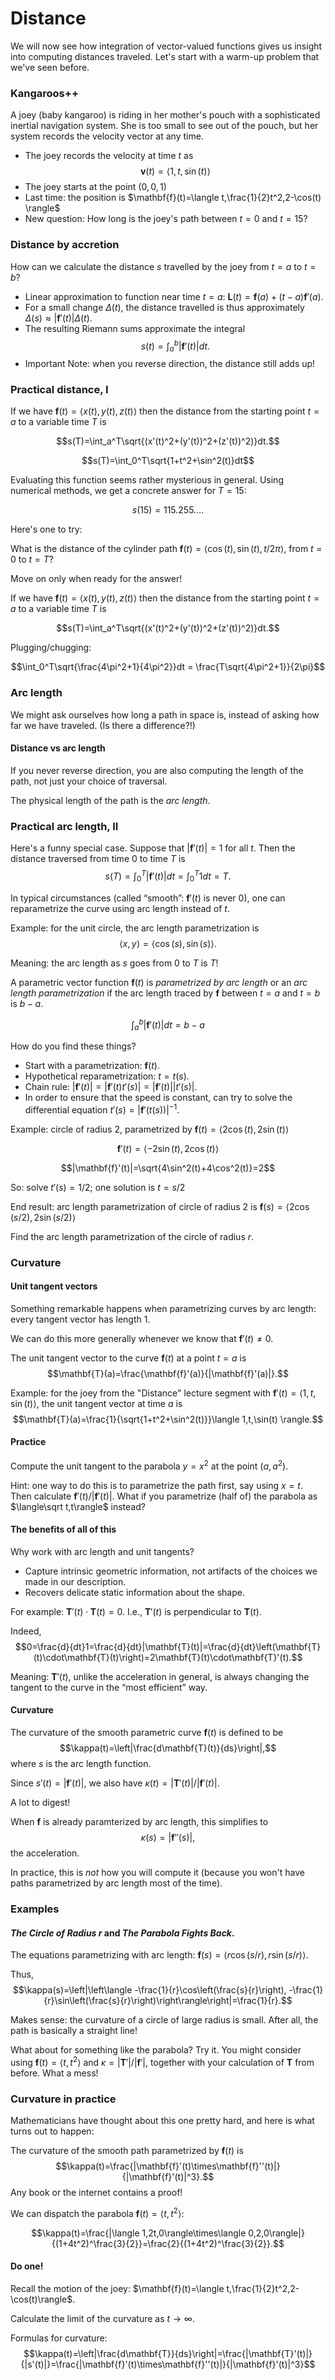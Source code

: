 Distance
========

We will now see how integration of vector-valued functions gives us insight into computing distances traveled. Let's start with a warm-up problem that we've seen before.

### Kangaroos++

A joey (baby kangaroo) is riding in her mother's pouch with a
sophisticated inertial navigation system. She is too small to see out of
the pouch, but her system records the velocity vector at any time.

-   The joey records the velocity at time $t$ as $$\mathbf{v}(t)=\langle 1,t,\sin(t)\rangle$$
-   The joey starts at the point $(0,0,1)$
-   Last time: the position is $\mathbf{f}(t)=\langle
    t,\frac{1}{2}t^2,2-\cos(t) \rangle$
-   New question: How long is the joey's path between $t=0$ and
    $t=15$?

### Distance by accretion

How can we calculate the distance $s$ travelled by the joey from
$t=a$ to $t=b$?

-   Linear approximation to function near time $t=a$: $\mathbf{L}(t)=\mathbf{f}(a)+(t-a)\mathbf{f}'(a)$.
-   For a small change $\Delta(t)$, the distance travelled is thus
    approximately $\Delta(s)\approx|\mathbf{f}'(t)|\Delta(t)$.
-   The resulting Riemann sums approximate the integral
    $$s(t)=\int_a^b|\mathbf{f}'(t)|dt.$$
-   Important Note: when you reverse direction, the distance still adds
    up!

### Practical distance, I

If we have $\mathbf{f}(t)=\langle x(t),y(t),z(t)\rangle$ then the
distance from the starting point $t=a$ to a variable time $T$ is

$$s(T)=\int_a^T\sqrt{(x'(t)^2+(y'(t))^2+(z'(t))^2)}dt.$$

$$s(T)=\int_0^T\sqrt{1+t^2+\sin^2(t)}dt$$

Evaluating this function seems rather mysterious in general. Using
numerical methods, we get a concrete answer for $T=15$:

$$s(15)=115.255\ldots.$$

Here's one to try:

What is the distance of the cylinder path $\mathbf{f}(t) = \langle
\cos(t), \sin(t), t/2\pi\rangle,$ from $t=0$ to $t=T$?

Move on only when ready for the answer!

If we have $\mathbf{f}(t)=\langle x(t),y(t),z(t)\rangle$ then the
distance from the starting point $t=a$ to a variable time $T$ is

$$s(T)=\int_a^T\sqrt{(x'(t)^2+(y'(t))^2+(z'(t))^2)}dt.$$

Plugging/chugging:

$$\int_0^T\sqrt{\frac{4\pi^2+1}{4\pi^2}}dt =
\frac{T\sqrt{4\pi^2+1}}{2\pi}$$

### Arc length

We might ask ourselves how long a path in space is, instead of asking how far we have traveled. (Is there a difference?!)

#### Distance vs arc length

If you never reverse direction, you are also computing the length of the
path, not just your choice of traversal.

The physical length of the path is the *arc length*.

### Practical arc length, II

Here's a funny special case. Suppose that $|\mathbf{f}'(t)|=1$ for all
$t$. Then the distance traversed from time $0$ to time $T$ is
$$s(T)=\int_0^T|\mathbf{f}'(t)|dt=\int_0^T1dt=T.$$

In typical circumstances (called “smooth”: $\mathbf{f}'(t)$ is never
$0$), one can reparametrize the curve using arc length instead of
$t$.

Example: for the unit circle, the arc length parametrization is
$$\langle x,y\rangle=\langle\cos(s),\sin(s)\rangle.$$

Meaning: the arc length as $s$ goes from $0$ to $T$ is $T$!

A parametric vector function $\mathbf{f}(t)$ is *parametrized by arc
length* or an *arc length parametrization* if the arc length traced by
$\mathbf{f}$ between $t=a$ and $t=b$ is $b-a$.

$$\int_a^b|\mathbf{f}'(t)|dt=b-a$$

How do you find these things?

-   Start with a parametrization: $\mathbf{f}(t)$.
-   Hypothetical reparametrization: $t=t(s)$.
-   Chain rule: $|\mathbf{f}'(t)| = |\mathbf{f}'(t)t'(s)| = |\mathbf{f}'(t)||t'(s)|$.
-   In order to ensure that the speed is constant, can try to solve the
    differential equation $t'(s) = |\mathbf{f}'(t(s))|^{-1}.$

Example: circle of radius $2$, parametrized by $\mathbf{f}(t)=\langle 2\cos(t), 2\sin(t)\rangle$

$$\mathbf{f}'(t) = \langle -2\sin(t), 2\cos(t)\rangle$$

$$|\mathbf{f}'(t)|=\sqrt{4\sin^2(t)+4\cos^2(t)}=2$$

So: solve $t'(s)=1/2$; one solution is $t=s/2$

End result: arc length parametrization of circle of radius $2$ is
$\mathbf{f}(s)=\langle 2\cos(s/2),2\sin(s/2)\rangle$

Find the arc length parametrization of the circle of radius $r$.

### Curvature

#### Unit tangent vectors

Something remarkable happens when parametrizing curves by arc length:
every tangent vector has length $1$.

We can do this more generally whenever we know that $\mathbf{f}'(t)\neq 0$.

The unit tangent vector to the curve $\mathbf{f}(t)$ at a point
$t=a$ is $$\mathbf{T}(a)=\frac{\mathbf{f}'(a)}{|\mathbf{f}'(a)|}.$$

Example: for the joey from the "Distance" lecture segment with
$\mathbf{f}'(t)=\langle 1,t,\sin(t)\rangle$, the unit tangent
vector at time $a$ is $$\mathbf{T}(a)=\frac{1}{\sqrt{1+t^2+\sin^2(t)}}\langle 1,t,\sin(t)
\rangle.$$

#### Practice

Compute the unit tangent to the parabola $y=x^2$ at the point
$(a,a^2)$.

Hint: one way to do this is to parametrize the path first, say using
$x=t$. Then calculate $\mathbf{f}'(t)/|\mathbf{f}'(t)|$. What if you
parametrize (half of) the parabola as $\langle\sqrt t,t\rangle$
instead?

#### The benefits of all of this

Why work with arc length and unit tangents?

-   Capture intrinsic geometric information, not artifacts of the
    choices we made in our description.
-   Recovers delicate static information about the shape.

For example: $\mathbf{T}'(t)\cdot\mathbf{T}(t)=0.$ I.e., $\mathbf{T}'(t)$ is perpendicular to $\mathbf{T}(t)$.

Indeed, $$0=\frac{d}{dt}1=\frac{d}{dt}|\mathbf{T}(t)|=\frac{d}{dt}\left(\mathbf{T}(t)\cdot\mathbf{T}(t)\right)=2\mathbf{T}(t)\cdot\mathbf{T}'(t).$$

Meaning: $\mathbf{T}'(t)$, unlike the acceleration in general, is
always changing the tangent to the curve in the “most efficient” way.

#### Curvature

The curvature of the smooth parametric curve $\mathbf{f}(t)$ is
defined to be $$\kappa(t)=\left|\frac{d\mathbf{T}(t)}{ds}\right|,$$ where $s$ is the arc length function.

Since $s'(t)=|\mathbf{f}'(t)|$, we also have $\kappa(t)=|\mathbf{T}'(t)|/|\mathbf{f}'(t)|$.

A lot to digest!

When $\mathbf{f}$ is already paramterized by arc length, this
simplifies to $$\kappa(s)=|\mathbf{f}''(s)|,$$ the acceleration.

In practice, this is *not* how you will compute it (because you won't
have paths parametrized by arc length most of the time).

### Examples

#### *The Circle of Radius $r$* and *The Parabola Fights Back*.

The equations parametrizing with arc length: $\mathbf{f}(s)=\langle
r\cos(s/r),r\sin(s/r)\rangle$.

Thus, $$\kappa(s)=\left|\left\langle
-\frac{1}{r}\cos\left(\frac{s}{r}\right),
-\frac{1}{r}\sin\left(\frac{s}{r}\right)\right\rangle\right|=\frac{1}{r}.$$

Makes sense: the curvature of a circle of large radius is small. After
all, the path is basically a straight line!

What about for something like the parabola? Try it. You might consider
using $\mathbf{f}(t)=\langle t,t^2\rangle$ and $\kappa=|\mathbf{T}'|/|\mathbf{f}'|$, together with your calculation of $\mathbf{T}$
from before. What a mess!

### Curvature in practice

Mathematicians have thought about this one pretty hard, and here is what
turns out to happen:

The curvature of the smooth path parametrized by $\mathbf{f}(t)$ is
$$\kappa(t)=\frac{|\mathbf{f}'(t)\times\mathbf{f}''(t)|}{|\mathbf{f}'(t)|^3}.$$ Any book or the internet contains a proof!

We can dispatch the parabola $\mathbf{f}(t)=\langle t,t^2\rangle$:

$$\kappa(t)=\frac{|\langle 1,2t,0\rangle\times\langle
0,2,0\rangle|}{(1+4t^2)^\frac{3}{2}}=\frac{2}{(1+4t^2)^\frac{3}{2}}.$$

#### Do one!

Recall the motion of the joey: $\mathbf{f}(t)=\langle
t,\frac{1}{2}t^2,2-\cos(t)\rangle$.

Calculate the limit of the curvature as $t\to\infty$.

Formulas for curvature: $$\kappa(t)=\left|\frac{d\mathbf{T}}{ds}\right|=\frac{|\mathbf{T}'(t)|}{|s'(t)|}=\frac{|\mathbf{f}'(t)\times\mathbf{f}''(t)|}{|\mathbf{f}'(t)|^3}$$


